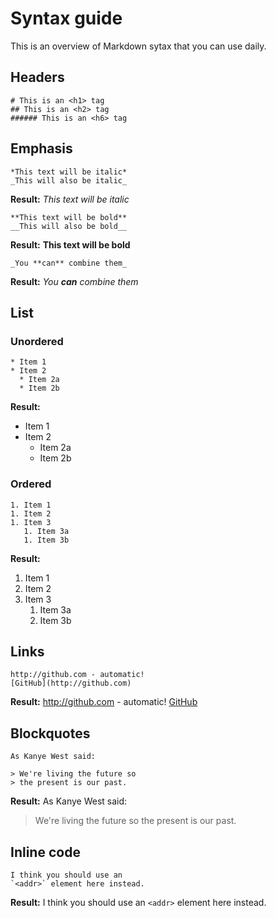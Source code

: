 # Syntax guide
This is an overview of Markdown sytax that you can use daily.

## Headers
```
# This is an <h1> tag
## This is an <h2> tag
###### This is an <h6> tag
```

## Emphasis
```
*This text will be italic*
_This will also be italic_
```
**Result:**
*This text will be italic*

```
**This text will be bold**
__This will also be bold__
```
**Result:**
**This text will be bold**

```
_You **can** combine them_
```
**Result:**
_You **can** combine them_

## List

### Unordered
```
* Item 1
* Item 2
  * Item 2a
  * Item 2b
```
**Result:**
* Item 1
* Item 2
  * Item 2a
  * Item 2b

### Ordered
```
1. Item 1
1. Item 2
1. Item 3
   1. Item 3a
   1. Item 3b
```
**Result:**

1. Item 1
1. Item 2
1. Item 3
   1. Item 3a
   1. Item 3b

## Links
```
http://github.com - automatic!
[GitHub](http://github.com)
```
**Result:**
http://github.com - automatic!
[GitHub](http://github.com)

## Blockquotes
```
As Kanye West said:

> We're living the future so
> the present is our past.
```
**Result:**
As Kanye West said:

> We're living the future so
> the present is our past.

## Inline code
```
I think you should use an
`<addr>` element here instead.
```
**Result:**
I think you should use an
`<addr>` element here instead.
